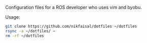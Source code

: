 Configuration files for a ROS developer who uses vim and byobu.

Usage:

```bash
git clone https://github.com/nikfaisal/dotfiles ~/dotfiles
rsync -a ~/dotfiles/ ~
rm -rf ~/dotfiles
```


